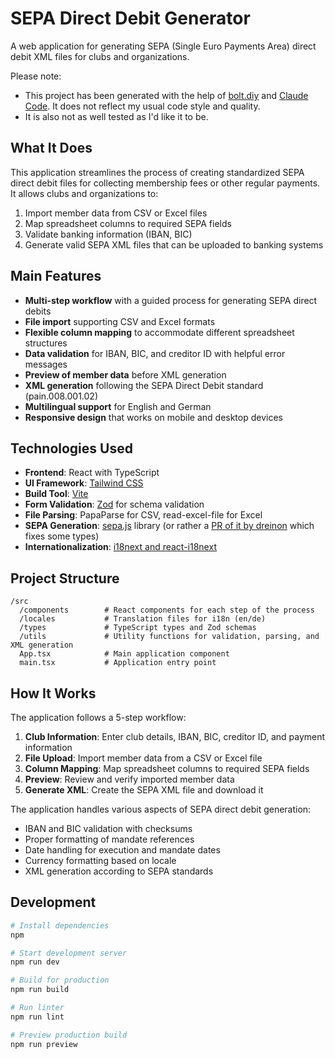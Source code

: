 # SEPA Direct Debit Generator

A web application for generating SEPA (Single Euro Payments Area) direct debit XML files for clubs and organizations.

Please note: 
* This project has been generated with the help of [bolt.diy](https://github.com/stackblitz-labs/bolt.diy) and [Claude Code](https://docs.anthropic.com/en/docs/agents-and-tools/claude-code/overview). It does not reflect my usual code style and quality. 
* It is also not as well tested as I'd like it to be.

## What It Does

This application streamlines the process of creating standardized SEPA direct debit files for collecting membership fees or other regular payments. It allows clubs and organizations to:

1. Import member data from CSV or Excel files
2. Map spreadsheet columns to required SEPA fields
3. Validate banking information (IBAN, BIC)
4. Generate valid SEPA XML files that can be uploaded to banking systems

## Main Features

- **Multi-step workflow** with a guided process for generating SEPA direct debits
- **File import** supporting CSV and Excel formats
- **Flexible column mapping** to accommodate different spreadsheet structures
- **Data validation** for IBAN, BIC, and creditor ID with helpful error messages
- **Preview of member data** before XML generation
- **XML generation** following the SEPA Direct Debit standard (pain.008.001.02)
- **Multilingual support** for English and German
- **Responsive design** that works on mobile and desktop devices

## Technologies Used

- **Frontend**: React with TypeScript
- **UI Framework**: [Tailwind CSS](https://tailwindcss.com)
- **Build Tool**: [Vite](https://vite.dev)
- **Form Validation**: [Zod](https://zod.dev) for schema validation
- **File Parsing**: PapaParse for CSV, read-excel-file for Excel
- **SEPA Generation**: [sepa.js](https://github.com/kewisch/sepa.js) library (or rather a [PR of it by dreinon](https://github.com/kewisch/sepa.js/pull/138) which fixes some types)
- **Internationalization**: [i18next and react-i18next](https://react.i18next.com)

## Project Structure

```
/src
  /components        # React components for each step of the process
  /locales           # Translation files for i18n (en/de)
  /types             # TypeScript types and Zod schemas
  /utils             # Utility functions for validation, parsing, and XML generation
  App.tsx            # Main application component
  main.tsx           # Application entry point
```

## How It Works

The application follows a 5-step workflow:

1. **Club Information**: Enter club details, IBAN, BIC, creditor ID, and payment information
2. **File Upload**: Import member data from a CSV or Excel file
3. **Column Mapping**: Map spreadsheet columns to required SEPA fields
4. **Preview**: Review and verify imported member data
5. **Generate XML**: Create the SEPA XML file and download it

The application handles various aspects of SEPA direct debit generation:
- IBAN and BIC validation with checksums
- Proper formatting of mandate references
- Date handling for execution and mandate dates
- Currency formatting based on locale
- XML generation according to SEPA standards

## Development

```bash
# Install dependencies
npm

# Start development server
npm run dev

# Build for production
npm run build

# Run linter
npm run lint

# Preview production build
npm run preview
```